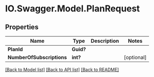 # IO.Swagger.Model.PlanRequest
## Properties

Name | Type | Description | Notes
------------ | ------------- | ------------- | -------------
**PlanId** | **Guid?** |  | 
**NumberOfSubscriptions** | **int?** |  | [optional] 

[[Back to Model list]](../README.md#documentation-for-models) [[Back to API list]](../README.md#documentation-for-api-endpoints) [[Back to README]](../README.md)


